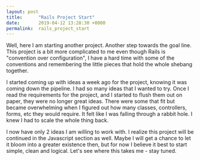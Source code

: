 ```yaml
---
layout: post
title:      "Rails Project Start"
date:       2019-04-12 13:28:30 +0000
permalink:  rails_project_start
---
```




Well, here  I am starting another project. Another step towards the goal line. This project is a bit more complicated to me even though Rails is "convention over configuration", I have a hard time with some of the conventions and remembering the little pieces that hold the whole shebang together. 

I started coming up with ideas a week ago for the project, knowing it was coming down the pipeline. I had so many ideas that I wanted to try. Once I read the requirements for the project, and I started to flush them out on paper, they were no longer great ideas. There were some that fit but became overwhelming when I figured out how many classes, controllers, forms, etc they would require. It felt like I was falling through a rabbit hole. I knew I had to scale the whole thing back.

I now have only 2 ideas I am willing to work with. I realize this project will be continued in the Javascript section as well. Maybe I will get a chance to let it bloom into a greater existence then, but for now I believe it best to start simple, clean and logical. Let's see where this takes me - stay tuned.
